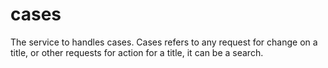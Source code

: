 cases
=====

The service to handles cases. Cases refers to any request for change on a title, or other requests for action for a title, it can be a search. 
